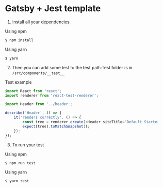 # Gatsby + Jest template

1. Install all your dependencies.

Using npm
```bash
$ npm install 
```

Using yarn
```bash
$ yarn 
```

2. Then you can add some test to the test path:Test folder is in `/src/components/__test__`

Test example
```javascript
import React from 'react';
import renderer from 'react-test-renderer';

import Header from '../header';

describe('Header', () => {
	it('renders correctly', () => {
		const tree = renderer.create(<Header siteTitle="Default Starter" />).toJSON();
		expect(tree).toMatchSnapshot();
	});
});

```

3. To run your test

Using npm
```bash
$ npm run test
```

Using yarn
```bash
$ yarn test
```